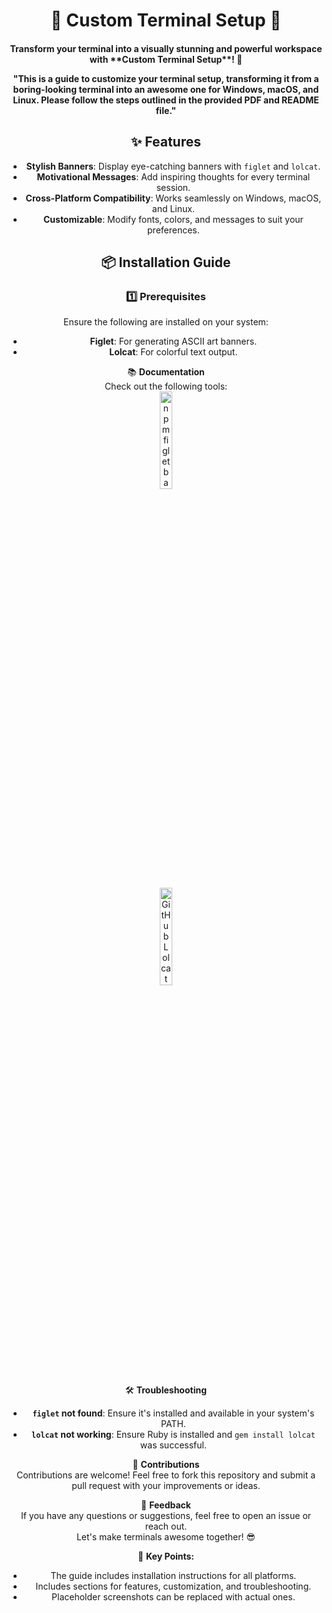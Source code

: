 <div align="center">

# 🌟 Custom Terminal Setup 🌟

<h4>Transform your terminal into a visually stunning and powerful workspace with **Custom Terminal Setup**! 🚀  


"This is a guide to customize your terminal setup, transforming it from a boring-looking terminal into an awesome one for Windows, macOS, and Linux. Please follow the steps outlined in the provided PDF and README file."

## ✨ Features
- **Stylish Banners**: Display eye-catching banners with `figlet` and `lolcat`.
- **Motivational Messages**: Add inspiring thoughts for every terminal session.
- **Cross-Platform Compatibility**: Works seamlessly on Windows, macOS, and Linux.
- **Customizable**: Modify fonts, colors, and messages to suit your preferences.


## 📦 Installation Guide

### 1️⃣ Prerequisites
Ensure the following are installed on your system:
- **Figlet**: For generating ASCII art banners.
- **Lolcat**: For colorful text output.
<div align="center">

📚 **Documentation**  
Check out the following tools:  
<a href="https://www.npmjs.com/package/figlet?activeTab=readme">
  <img width=20%  src="https://img.shields.io/badge/npm-figlet-CB3837?style=flat-square&logo=npm&logoColor=white&labelColor=000000&logoWidth=30" alt="npm figlet badge">
</a>

<a href="https://github.com/jaseg/lolcat">
  <img width=20% src="https://img.shields.io/badge/github-lolcat-FF69B4?style=flat-square&logo=github&logoColor=white" alt="GitHub Lolcat badge">
</a>
 


🛠️ **Troubleshooting**  
- **`figlet` not found**: Ensure it's installed and available in your system's PATH.  
- **`lolcat` not working**: Ensure Ruby is installed and `gem install lolcat` was successful.  


🙌 **Contributions**  
Contributions are welcome! Feel free to fork this repository and submit a pull request with your improvements or ideas.  


💬 **Feedback**  
If you have any questions or suggestions, feel free to open an issue or reach out.  
Let's make terminals awesome together! 😎  


 🔑 **Key Points:**
- The guide includes installation instructions for all platforms.    
- Includes sections for features, customization, and troubleshooting.  
- Placeholder screenshots can be replaced with actual ones.  

</div>
